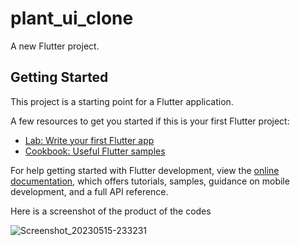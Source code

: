 # plant_ui_clone

A new Flutter project.

## Getting Started

This project is a starting point for a Flutter application.

A few resources to get you started if this is your first Flutter project:

- [Lab: Write your first Flutter app](https://docs.flutter.dev/get-started/codelab)
- [Cookbook: Useful Flutter samples](https://docs.flutter.dev/cookbook)

For help getting started with Flutter development, view the
[online documentation](https://docs.flutter.dev/), which offers tutorials,
samples, guidance on mobile development, and a full API reference.

Here is a screenshot of the product of the codes

![Screenshot_20230515-233231](https://github.com/matthewmoyongho/Plant_ui_replication/assets/81077032/008e3609-195a-4a4d-9ccc-2010518bfc9d)
